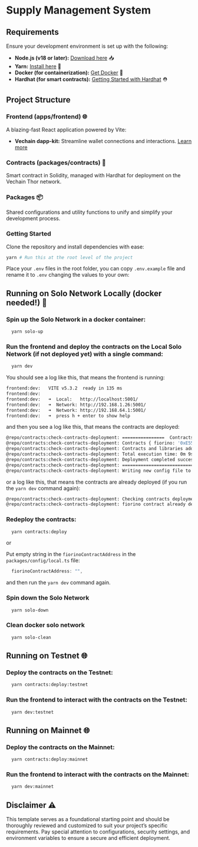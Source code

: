 # Supply Management System

## Requirements

Ensure your development environment is set up with the following:

- **Node.js (v18 or later):** [Download here](https://nodejs.org/en/download/package-manager) 📥
- **Yarn:** [Install here](https://classic.yarnpkg.com/lang/en/docs/install/#mac-stable) 🧶
- **Docker (for containerization):** [Get Docker](https://docs.docker.com/get-docker/) 🐳
- **Hardhat (for smart contracts):** [Getting Started with Hardhat](https://hardhat.org/hardhat-runner/docs/getting-started) ⛑️

## Project Structure

### Frontend (apps/frontend) 🌐

A blazing-fast React application powered by Vite:

- **Vechain dapp-kit:** Streamline wallet connections and interactions. [Learn more](https://docs.vechain.org/developer-resources/sdks-and-providers/dapp-kit)

### Contracts (packages/contracts) 📜

Smart contract in Solidity, managed with Hardhat for deployment on the Vechain Thor network.

### Packages 📦

Shared configurations and utility functions to unify and simplify your development process.

### Getting Started

Clone the repository and install dependencies with ease:

```bash
yarn # Run this at the root level of the project
```

Place your `.env` files in the root folder, you can copy `.env.example` file and rename it to `.env` changing the values to your own:

## Running on Solo Network Locally (docker needed!) 🔧

### Spin up the Solo Network in a docker container:

```bash
  yarn solo-up
```

### Run the frontend and deploy the contracts on the Local Solo Network (if not deployed yet) with a single command:

```bash
  yarn dev
```

You should see a log like this, that means the frontend is running:

```bash
frontend:dev:   VITE v5.3.2  ready in 135 ms
frontend:dev: 
frontend:dev:   ➜  Local:   http://localhost:5001/
frontend:dev:   ➜  Network: http://192.168.1.26:5001/
frontend:dev:   ➜  Network: http://192.168.64.1:5001/
frontend:dev:   ➜  press h + enter to show help
```

and then you see a log like this, that means the contracts are deployed:

```bash
@repo/contracts:check-contracts-deployment: ================  Contracts deployed in 0m 9s 
@repo/contracts:check-contracts-deployment: Contracts { fiorino: '0xE55842798426F155Ad7Ff6E9C93378690d1FF46a' }
@repo/contracts:check-contracts-deployment: Contracts and libraries addresses saved to /path/apps/react-dapp-template/packages/contracts/deploy_output
@repo/contracts:check-contracts-deployment: Total execution time: 0m 9s
@repo/contracts:check-contracts-deployment: Deployment completed successfully!
@repo/contracts:check-contracts-deployment: ================================================================================
@repo/contracts:check-contracts-deployment: Writing new config file to /path/apps/react-dapp-template/packages/config/local.ts
```

or a log like this, that means the contracts are already deployed (if you run the `yarn dev` command again):

```bash
@repo/contracts:check-contracts-deployment: Checking contracts deployment on vechain_solo (http://localhost:8669)...
@repo/contracts:check-contracts-deployment: fiorino contract already deployed
```

### Redeploy the contracts:

```bash
  yarn contracts:deploy
```

or 

Put empty string in the `fiorinoContractAddress` in the `packages/config/local.ts` file:

```typescript
  fiorinoContractAddress: "",
```

and then run the `yarn dev` command again.

### Spin down the Solo Network

```bash
  yarn solo-down
```

### Clean docker solo network

```bash
  yarn solo-clean
```

## Running on Testnet  🌐

### Deploy the contracts on the Testnet:

```bash
  yarn contracts:deploy:testnet
```

### Run the frontend to interact with the contracts on the Testnet:

```bash
  yarn dev:testnet
```

## Running on Mainnet 🌐

### Deploy the contracts on the Mainnet:

```bash
  yarn contracts:deploy:mainnet
```

### Run the frontend to interact with the contracts on the Mainnet:

```bash
  yarn dev:mainnet
```


## Disclaimer ⚠️

This template serves as a foundational starting point and should be thoroughly reviewed and customized to suit your project’s specific requirements. Pay special attention to configurations, security settings, and environment variables to ensure a secure and efficient deployment.
